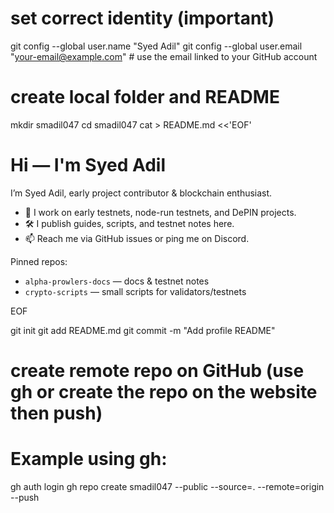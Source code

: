 # set correct identity (important)
git config --global user.name "Syed Adil"
git config --global user.email "your-email@example.com"   # use the email linked to your GitHub account

# create local folder and README
mkdir smadil047
cd smadil047
cat > README.md <<'EOF'
# Hi — I'm Syed Adil

I’m Syed Adil, early project contributor & blockchain enthusiast.

- 🔭 I work on early testnets, node-run testnets, and DePIN projects.
- 🛠️ I publish guides, scripts, and testnet notes here.
- 📫 Reach me via GitHub issues or ping me on Discord.

Pinned repos:
- `alpha-prowlers-docs` — docs & testnet notes
- `crypto-scripts` — small scripts for validators/testnets

EOF

git init
git add README.md
git commit -m "Add profile README"
# create remote repo on GitHub (use gh or create the repo on the website then push)
# Example using gh:
gh auth login
gh repo create smadil047 --public --source=. --remote=origin --push
